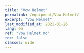 ```yaml
---
title: "Vow Helmet"
permalink: /equipment/Vow Helmet/
excerpt: "Vow Helmet"
last_modified_at: 2021-01-26
lang: en
ref: "Vow Helmet.md"
toc: false
classes: wide
---
```


